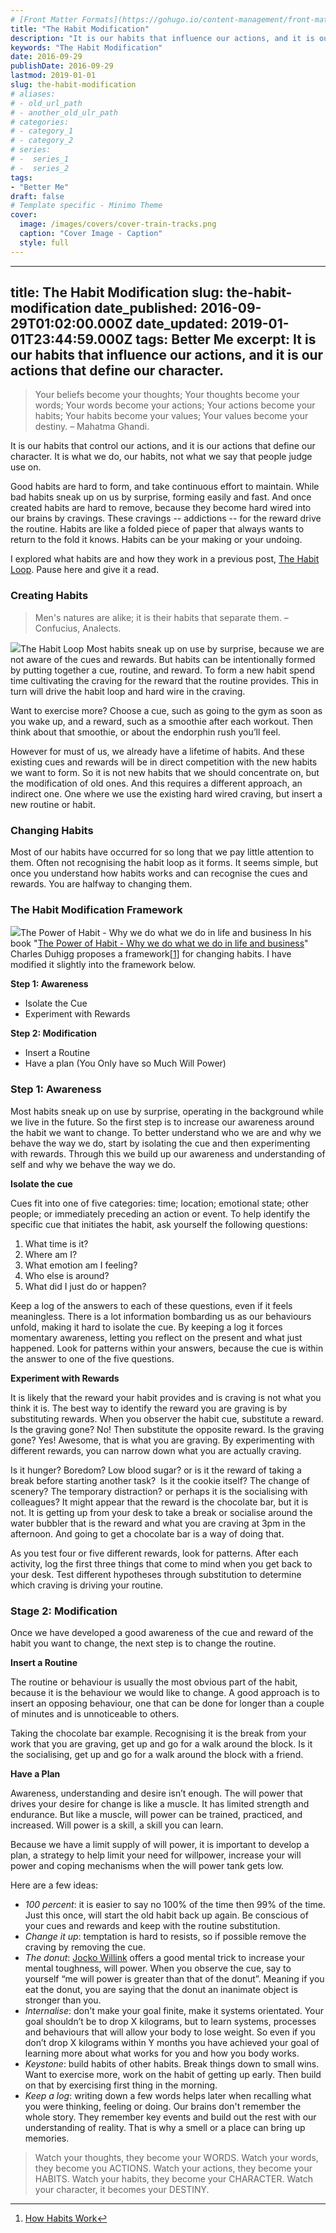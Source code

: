 ```yaml
---
# [Front Matter Formats](https://gohugo.io/content-management/front-matter/)
title: "The Habit Modification"
description: "It is our habits that influence our actions, and it is our actions that define our character."
keywords: "The Habit Modification"
date: 2016-09-29
publishDate: 2016-09-29
lastmod: 2019-01-01
slug: the-habit-modification
# aliases:
# - old_url_path
# - another_old_ulr_path
# categories:
# - category_1
# - category_2
# series:
# -  series_1
# -  series_2
tags:
- "Better Me"
draft: false
# Template specific - Minimo Theme
cover:
  image: /images/covers/cover-train-tracks.png
  caption: "Cover Image - Caption"
  style: full
---
```


---
title: The Habit Modification
slug: the-habit-modification
date_published: 2016-09-29T01:02:00.000Z
date_updated: 2019-01-01T23:44:59.000Z
tags: Better Me
excerpt: It is our habits that influence our actions, and it is our actions that define our character.
---

> Your beliefs become your thoughts; Your thoughts become your words; Your words become your actions; Your actions become your habits; Your habits become your values; Your values become your destiny. – Mahatma Ghandi.

It is our habits that control our actions, and it is our actions that define our character. It is what we do, our habits, not what we say that people judge use on.

Good habits are hard to form, and take continuous effort to maintain. While bad habits sneak up on us by surprise, forming easily and fast. And once created habits are hard to remove, because they become hard wired into our brains by cravings. These cravings -- addictions -- for the reward drive the routine. Habits are like a folded piece of paper that always wants to return to the fold it knows. Habits can be your making or your undoing.

I explored what habits are and how they work in a previous post, [The Habit Loop](https://ianteda.com/creativity/the-habit-loop.html). Pause here and give it a read.

### Creating Habits

> Men's natures are alike; it is their habits that separate them. – Confucius, Analects.

![](/content/images/2019/01/habit-loop-1.jpg)The Habit Loop
Most habits sneak up on use by surprise, because we are not aware of the cues and rewards. But habits can be intentionally formed by putting together a cue, routine, and reward. To form a new habit spend time cultivating the craving for the reward that the routine provides. This in turn will drive the habit loop and hard wire in the craving.

Want to exercise more? Choose a cue, such as going to the gym as soon as you wake up, and a reward, such as a smoothie after each workout. Then think about that smoothie, or about the endorphin rush you’ll feel.

However for must of us, we already have a lifetime of habits. And these existing cues and rewards will be in direct competition with the new habits we want to form. So it is not new habits that we should concentrate on, but the modification of old ones. And this requires a different approach, an indirect one. One where we use the existing hard wired craving, but insert a new routine or habit.

### Changing Habits

Most of our habits have occurred for so long that we pay little attention to them. Often not recognising the habit loop as it forms. It seems simple, but once you understand how habits works and can recognise the cues and rewards. You are halfway to changing them.

### The Habit Modification Framework
![](/content/images/2019/01/book-power-of-habit-1.jpg)The Power of Habit - Why we do what we do in life and business
In his book "[The Power of Habit - Why we do what we do in life and business](https://amzn.com/081298160X)" Charles Duhigg proposes a framework[[1]]([1]) for changing habits. I have modified it slightly into the framework below.

**Step 1: Awareness**

- Isolate the Cue
- Experiment with Rewards

**Step 2: Modification**

- Insert a Routine
- Have a plan (You Only have so Much Will Power)

### Step 1: Awareness

Most habits sneak up on use by surprise, operating in the background while we live in the future. So the first step is to increase our awareness around the habit we want to change. To better understand who we are and why we behave the way we do, start by isolating the cue and then experimenting with rewards. Through this we build up our awareness and understanding of self and why we behave the way we do.

**Isolate the cue**

Cues fit into one of five categories: time; location; emotional state; other people; or immediately preceding an action or event. To help identify the specific cue that initiates the habit, ask yourself the following questions:

1. What time is it?
2. Where am I?
3. What emotion am I feeling?
4. Who else is around?
5. What did I just do or happen?

Keep a log of the answers to each of these questions, even if it feels meaningless. There is a lot information bombarding us as our behaviours unfold, making it hard to isolate the cue. By keeping a log it forces momentary awareness, letting you reflect on the present and what just happened. Look for patterns within your answers, because the cue is within the answer to one of the five questions.

**Experiment with Rewards**

It is likely that the reward your habit provides and is craving is not what you think it is. The best way to identify the reward you are graving is by substituting rewards. When you observer the habit cue, substitute a reward. Is the graving gone? No! Then substitute the opposite reward. Is the graving gone? Yes! Awesome, that is what you are graving. By experimenting with different rewards, you can narrow down what you are actually craving.

Is it hunger? Boredom? Low blood sugar? or is it the reward of taking a break before starting another task?  Is it the cookie itself? The change of scenery? The temporary distraction? or perhaps it is the socialising with colleagues? It might appear that the reward is the chocolate bar, but it is not. It is getting up from your desk to take a break or socialise around the water bubbler that is the reward and what you are craving at 3pm in the afternoon. And going to get a chocolate bar is a way of doing that.

As you test four or five different rewards, look for patterns. After each activity, log the first three things that come to mind when you get back to your desk. Test different hypotheses through substitution to determine which craving is driving your routine.

### Stage 2: Modification

Once we have developed a good awareness of the cue and reward of the habit you want to change, the next step is to change the routine.

**Insert a Routine**

The routine or behaviour is usually the most obvious part of the habit, because it is the behaviour we would like to change. A good approach is to insert an opposing behaviour, one that can be done for longer than a couple of minutes and is unnoticeable to others.

Taking the chocolate bar example. Recognising it is the break from your work that you are graving, get up and go for a walk around the block. Is it the socialising, get up and go for a walk around the block with a friend.

**Have a Plan**

Awareness, understanding and desire isn’t enough. The will power that drives your desire for change is like a muscle. It has limited strength and endurance. But like a muscle, will power can be trained, practiced, and increased. Will power is a skill, a skill you can learn.

Because we have a limit supply of will power, it is important to develop a plan, a strategy to help limit your need for willpower, increase your will power and coping mechanisms when the will power tank gets low.

Here are a few ideas:

- *100 percent*: it is easier to say no 100% of the time then 99% of the time. Just this once, will start the old habit back up again. Be conscious of your cues and rewards and keep with the routine substitution.
- *Change it up*: temptation is hard to resists, so if possible remove the craving by removing the cue.
- *The donut*: [Jocko Willink](http://jockopodcast2.com/) offers a good mental trick to increase your mental toughness, will power. When you observe the cue, say to yourself “me will power is greater than that of the donut”. Meaning if you eat the donut, you are saying that the donut an inanimate object is stronger than you.
- *Internalise*: don't make your goal finite, make it systems orientated. Your goal shouldn’t be to drop X kilograms, but to learn systems, processes and behaviours that will allow your body to lose weight. So even if you don’t drop X kilograms within Y months you have achieved your goal of learning more about what works for you and how you body works.
- *Keystone*: build habits of other habits. Break things down to small wins. Want to exercise more, work on the habit of getting up early. Then build on that by exercising first thing in the morning.
- *Keep a log*: writing down a few words helps later when recalling what you were thinking, feeling or doing. Our brains don't remember the whole story. They remember key events and build out the rest with our understanding of reality. That is why a smell or a place can bring up memories.

> Watch your thoughts, they become your WORDS. Watch your words, they become you ACTIONS. Watch your actions, they become your HABITS. Watch your habits, they become your CHARACTER. Watch your character, it becomes your DESTINY.

---

1. [How Habits Work](http://charlesduhigg.com/how-habits-work/)[↩︎](↩︎)

